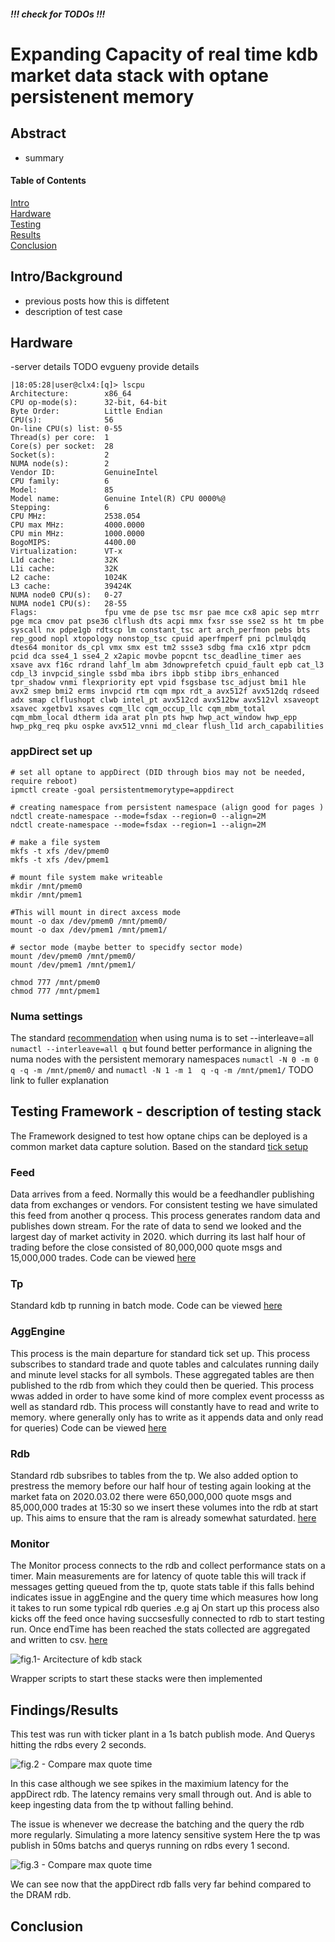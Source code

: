 ##### !!! check for TODOs !!!
# Expanding Capacity of real time kdb market data stack with optane persistenent memory

## Abstract
- summary

#### Table of Contents  

[Intro](#intro)  
[Hardware](#hardware)  
[Testing](#testing)  
[Results](#results)  
[Conclusion](#conclusion)  

<a name="intro"/>

## Intro/Background

- previous posts how this is diffetent
- description of test case

<a name="hardware"/>

## Hardware

-server details TODO evgueny provide details

```
|18:05:28|user@clx4:[q]> lscpu
Architecture:        x86_64
CPU op-mode(s):      32-bit, 64-bit
Byte Order:          Little Endian
CPU(s):              56
On-line CPU(s) list: 0-55
Thread(s) per core:  1
Core(s) per socket:  28
Socket(s):           2
NUMA node(s):        2
Vendor ID:           GenuineIntel
CPU family:          6
Model:               85
Model name:          Genuine Intel(R) CPU 0000%@
Stepping:            6
CPU MHz:             2538.054
CPU max MHz:         4000.0000
CPU min MHz:         1000.0000
BogoMIPS:            4400.00
Virtualization:      VT-x
L1d cache:           32K
L1i cache:           32K
L2 cache:            1024K
L3 cache:            39424K
NUMA node0 CPU(s):   0-27
NUMA node1 CPU(s):   28-55
Flags:               fpu vme de pse tsc msr pae mce cx8 apic sep mtrr pge mca cmov pat pse36 clflush dts acpi mmx fxsr sse sse2 ss ht tm pbe syscall nx pdpe1gb rdtscp lm constant_tsc art arch_perfmon pebs bts rep_good nopl xtopology nonstop_tsc cpuid aperfmperf pni pclmulqdq dtes64 monitor ds_cpl vmx smx est tm2 ssse3 sdbg fma cx16 xtpr pdcm pcid dca sse4_1 sse4_2 x2apic movbe popcnt tsc_deadline_timer aes xsave avx f16c rdrand lahf_lm abm 3dnowprefetch cpuid_fault epb cat_l3 cdp_l3 invpcid_single ssbd mba ibrs ibpb stibp ibrs_enhanced tpr_shadow vnmi flexpriority ept vpid fsgsbase tsc_adjust bmi1 hle avx2 smep bmi2 erms invpcid rtm cqm mpx rdt_a avx512f avx512dq rdseed adx smap clflushopt clwb intel_pt avx512cd avx512bw avx512vl xsaveopt xsavec xgetbv1 xsaves cqm_llc cqm_occup_llc cqm_mbm_total cqm_mbm_local dtherm ida arat pln pts hwp hwp_act_window hwp_epp hwp_pkg_req pku ospke avx512_vnni md_clear flush_l1d arch_capabilities
```
### appDirect set up 
```
# set all optane to appDirect (DID through bios may not be needed, require reboot)
ipmctl create -goal persistentmemorytype=appdirect

# creating namespace from persistent namespace (align good for pages )
ndctl create-namespace --mode=fsdax --region=0 --align=2M
ndctl create-namespace --mode=fsdax --region=1 --align=2M

# make a file system
mkfs -t xfs /dev/pmem0
mkfs -t xfs /dev/pmem1

# mount file system make writeable
mkdir /mnt/pmem0
mkdir /mnt/pmem1

#This will mount in direct axcess mode
mount -o dax /dev/pmem0 /mnt/pmem0/
mount -o dax /dev/pmem1 /mnt/pmem1/

# sector mode (maybe better to specidfy sector mode)
mount /dev/pmem0 /mnt/pmem0/
mount /dev/pmem1 /mnt/pmem1/

chmod 777 /mnt/pmem0
chmod 777 /mnt/pmem1
```

### Numa settings 
The standard [recommendation](https://code.kx.com/q/kb/linux-production/) when using numa is to set --interleave=all                                                                                                                  
` numactl --interleave=all q ` 
but found better performance in aligning the numa nodes with the persistent memorary namespaces
`numactl -N 0 -m 0  q -q -m /mnt/pmem0/` and `numactl -N 1 -m 1  q -q -m /mnt/pmem1/`
TODO link to fuller explanation


<a name="testing"/>

## Testing Framework - description of testing stack 
The Framework designed to test how optane chips can be deployed is a common market data capture solution. Based on the standard [tick setup](https://github.com/KxSystems/kdb-tick)

### Feed
Data arrives from a feed. Normally this would be a feedhandler publishing data from exchanges or vendors. For consistent testing we have simulated this feed from another q process. This process generates random data and publishes down stream. For the rate of data to send we looked and the largest day of market activity in 2020. which durring its last half hour of trading before the close consisted of 80,000,000 quote msgs and 15,000,000 trades. Code can be viewed [here](../src/q/feed.q)

### Tp
Standard kdb tp running in batch mode. Code can be viewed [here](../src/q/tp)

### AggEngine
This process is the main departure for standard tick set up. This process subscribes to standard trade and quote tables and calculates running daily and minute level stacks for all symbols. These aggregated tables are then published to the rdb from which they could then be queried. 
This process wwas added in order to have some kind of more complex event processs as well as standard rdb. This process will constantly have to read and write to memory. where generally only has to write as it appends data and only read for queries) Code can be viewed [here](../src/q/aggEngine)

### Rdb
Standard rdb subsribes to tables from the tp. We also added option to prestress the memory before our half hour of testing again looking at the market fata on 2020.03.02 there were 650,000,000 quote msgs and 85,000,000 trades at 15:30 so we insert these volumes into the rdb at start up.
This aims to ensure that the ram is already somewhat saturdated. [here](../src/q/tp)

### Monitor
The Monitor process connects to the rdb and collect performance stats on a timer. Main measurements are for latency of quote table this will track if messages getting queued from the tp, quote stats table if this falls behind indicates issue in aggEngine and the query time which measures how long it takes to run some typical rdb queries .e.g aj
On start up this process also kicks off the feed once having succsesfully connected to rdb to start testing run.
Once endTime has been reached the stats collected are aggregated and written to csv. [here](../src/q/monitorPerf.q)

![fig.1- Arcitecture of kdb stack](figs/stack.png)

Wrapper scripts to start these stacks were then implemented

<a name="results"/>

## Findings/Results

This test was run with ticker plant in a 1s batch publish mode. And Querys hitting the rdbs every 2 seconds.

![fig.2 - Compare max quote time](figs/compMqtl.png)

In this case although we see spikes in the maximium latency for the appDirect rdb.
The latency remains very small through out. And is able to keep ingesting data from the tp without falling behind.

The issue is whenever we decrease the batching and the query the rdb more regularly. Simulating a more latency sensitive system
Here the tp was publish in 50ms batchs and querys running on rdbs every 1 second.

![fig.3 - Compare max quote time](figs/compMqtl2.png)

We can see now that the appDirect rdb falls very far behind compared to the DRAM rdb.

<a name="conclusion"/>

## Conclusion


